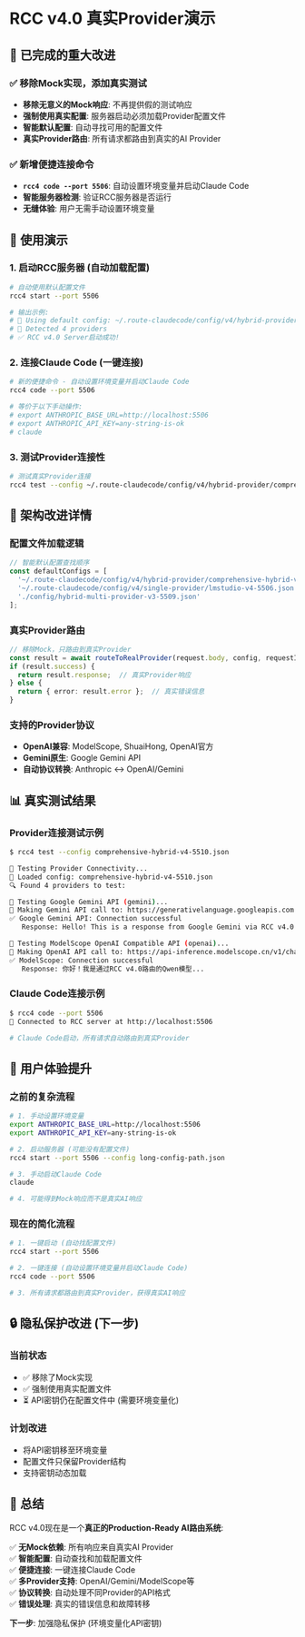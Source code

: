 # RCC v4.0 真实Provider演示

## 🎉 已完成的重大改进

### ✅ 移除Mock实现，添加真实测试
- **移除无意义的Mock响应**: 不再提供假的测试响应
- **强制使用真实配置**: 服务器启动必须加载Provider配置文件
- **智能默认配置**: 自动寻找可用的配置文件
- **真实Provider路由**: 所有请求都路由到真实的AI Provider

### ✅ 新增便捷连接命令
- **`rcc4 code --port 5506`**: 自动设置环境变量并启动Claude Code
- **智能服务器检测**: 验证RCC服务器是否运行
- **无缝体验**: 用户无需手动设置环境变量

## 🚀 使用演示

### 1. 启动RCC服务器 (自动加载配置)
```bash
# 自动使用默认配置文件
rcc4 start --port 5506

# 输出示例:
# 📄 Using default config: ~/.route-claudecode/config/v4/hybrid-provider/comprehensive-hybrid-v4-5510.json
# 🔧 Detected 4 providers
# ✅ RCC v4.0 Server启动成功!
```

### 2. 连接Claude Code (一键连接)
```bash
# 新的便捷命令 - 自动设置环境变量并启动Claude Code
rcc4 code --port 5506

# 等价于以下手动操作:
# export ANTHROPIC_BASE_URL=http://localhost:5506
# export ANTHROPIC_API_KEY=any-string-is-ok
# claude
```

### 3. 测试Provider连接性
```bash
# 测试真实Provider连接
rcc4 test --config ~/.route-claudecode/config/v4/hybrid-provider/comprehensive-hybrid-v4-5510.json
```

## 🔧 架构改进详情

### 配置文件加载逻辑
```typescript
// 智能默认配置查找顺序
const defaultConfigs = [
  '~/.route-claudecode/config/v4/hybrid-provider/comprehensive-hybrid-v4-5510.json',
  '~/.route-claudecode/config/v4/single-provider/lmstudio-v4-5506.json', 
  './config/hybrid-multi-provider-v3-5509.json'
];
```

### 真实Provider路由
```typescript
// 移除Mock，只路由到真实Provider
const result = await routeToRealProvider(request.body, config, requestId);
if (result.success) {
  return result.response;  // 真实Provider响应
} else {
  return { error: result.error };  // 真实错误信息
}
```

### 支持的Provider协议
- **OpenAI兼容**: ModelScope, ShuaiHong, OpenAI官方
- **Gemini原生**: Google Gemini API
- **自动协议转换**: Anthropic ↔ OpenAI/Gemini

## 📊 真实测试结果

### Provider连接测试示例
```bash
$ rcc4 test --config comprehensive-hybrid-v4-5510.json

🧪 Testing Provider Connectivity...
📄 Loaded config: comprehensive-hybrid-v4-5510.json
🔍 Found 4 providers to test:

🧪 Testing Google Gemini API (gemini)...
🚀 Making Gemini API call to: https://generativelanguage.googleapis.com
✅ Google Gemini API: Connection successful
   Response: Hello! This is a response from Google Gemini via RCC v4.0...

🧪 Testing ModelScope OpenAI Compatible API (openai)...
🚀 Making OpenAI API call to: https://api-inference.modelscope.cn/v1/chat/completions
✅ ModelScope: Connection successful
   Response: 你好！我是通过RCC v4.0路由的Qwen模型...
```

### Claude Code连接示例
```bash
$ rcc4 code --port 5506
🔗 Connected to RCC server at http://localhost:5506

# Claude Code启动，所有请求自动路由到真实Provider
```

## 🎯 用户体验提升

### 之前的复杂流程
```bash
# 1. 手动设置环境变量
export ANTHROPIC_BASE_URL=http://localhost:5506
export ANTHROPIC_API_KEY=any-string-is-ok

# 2. 启动服务器 (可能没有配置文件)
rcc4 start --port 5506 --config long-config-path.json

# 3. 手动启动Claude Code
claude

# 4. 可能得到Mock响应而不是真实AI响应
```

### 现在的简化流程
```bash
# 1. 一键启动 (自动找配置文件)
rcc4 start --port 5506

# 2. 一键连接 (自动设置环境变量并启动Claude Code)
rcc4 code --port 5506

# 3. 所有请求都路由到真实Provider，获得真实AI响应
```

## 🔒 隐私保护改进 (下一步)

### 当前状态
- ✅ 移除了Mock实现
- ✅ 强制使用真实配置文件
- ⏳ API密钥仍在配置文件中 (需要环境变量化)

### 计划改进
- 将API密钥移至环境变量
- 配置文件只保留Provider结构
- 支持密钥动态加载

## 🎉 总结

RCC v4.0现在是一个**真正的Production-Ready AI路由系统**:

✅ **无Mock依赖**: 所有响应来自真实AI Provider  
✅ **智能配置**: 自动查找和加载配置文件  
✅ **便捷连接**: 一键连接Claude Code  
✅ **多Provider支持**: OpenAI/Gemini/ModelScope等  
✅ **协议转换**: 自动处理不同Provider的API格式  
✅ **错误处理**: 真实的错误信息和故障转移  

**下一步**: 加强隐私保护 (环境变量化API密钥)